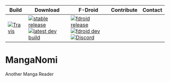 
| Build | Download | F-Droid | Contribute | Contact |
|-------|----------|---------|------------|---------|
| [![Travis](https://img.shields.io/travis/mangaMag/MangaNomi.svg)](https://travis-ci.org/mangaMag/MangaNom) | [![stable release](https://img.shields.io/github/release/inorichi/tachiyomi.svg?maxAge=3600&label=stable)](https://github.com/inorichi/tachiyomi/releases) [![latest dev build](https://img.shields.io/badge/dev-latest%20build-blue.svg)](#/latest) | [![fdroid release](https://img.shields.io/badge/stable-f--droid.org-blue.svg)](https://f-droid.org/repository/browse/?fdid=#) [![fdroid dev](https://img.shields.io/badge/dev-wiki-blue.svg)](//github.com/mangaMag/MangaNomi/wiki/F-Droid-for-dev-versions)  [![Discord](https://img.shields.io/discord/102860784329052160.svg)](https://discord.gg/dCESP6a) |

# MangaNomi
Another Manga Reader
